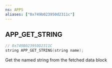 ```yaml
---
ns: APPS
aliases: ["0x749b023950d2311c"]
---
```

## APP_GET_STRING

```c
// 0x749B023950D2311C
string APP_GET_STRING(string name);
```

Get the named string from the fetched data block

